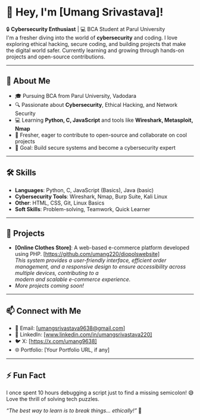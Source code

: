 # 👋 Hey, I'm [Umang Srivastava]!

🔒 **Cybersecurity Enthusiast** | 💻 BCA Student at Parul University  
I'm a fresher diving into the world of **cybersecurity** and coding. I love exploring ethical hacking, secure coding, and building projects that make the digital world safer. Currently learning and growing through hands-on projects and open-source contributions.

---

## 🚀 About Me
- 🎓 Pursuing BCA from Parul University, Vadodara
- 🔍 Passionate about **Cybersecurity**, Ethical Hacking, and Network Security
- 💻 Learning **Python, C, JavaScript** and tools like **Wireshark, Metasploit, Nmap**
- 🌱 Fresher, eager to contribute to open-source and collaborate on cool projects
- 🎯 Goal: Build secure systems and become a cybersecurity expert

---

## 🛠️ Skills
- **Languages**: Python, C, JavaScript (Basics), Java (basic)
- **Cybersecurity Tools**: Wireshark, Nmap, Burp Suite, Kali Linux
- **Other**: HTML, CSS, Git, Linux Basics
- **Soft Skills**: Problem-solving, Teamwork, Quick Learner

---

## 🌟 Projects
- **[Online Clothes Store]**: A web-based e-commerce platform developed using PHP. [https://github.com/umang220/diopolswebsite]  
  *This system provides a user-friendly interface, efficient order management, and a responsive design to ensure accessibility across multiple devices, contributing to a   
   modern and scalable e-commerce experience.*
- *More projects coming soon!*

---

## 📫 Connect with Me
- 📧 Email: [umangsrivastava9638@gmail.com]
- 🔗 LinkedIn: [www.linkedin.com/in/umangsrivastava220]
- 🐦 X: [https://x.com/umang9638]
- 🌐 Portfolio: [Your Portfolio URL, if any]

---

## ⚡ Fun Fact
I once spent 10 hours debugging a script just to find a missing semicolon! 😅 Love the thrill of solving tech puzzles.

*“The best way to learn is to break things… ethically!”* 🔐
